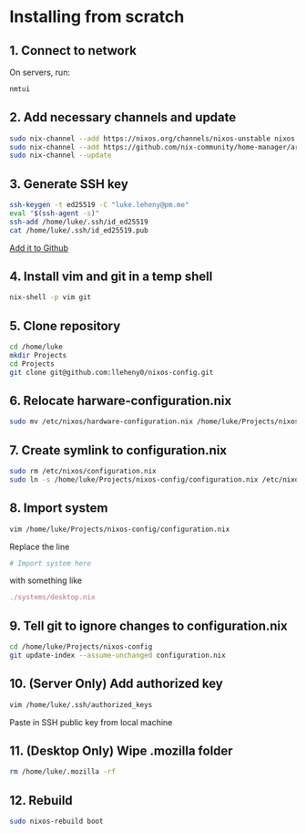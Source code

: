 # Installing from scratch

## 1. Connect to network

On servers, run:

```sh
nmtui
```

## 2. Add necessary channels and update

```sh
sudo nix-channel --add https://nixos.org/channels/nixos-unstable nixos
sudo nix-channel --add https://github.com/nix-community/home-manager/archive/master.tar.gz home-manager
sudo nix-channel --update
```

## 3. Generate SSH key

```sh
ssh-keygen -t ed25519 -C "luke.leheny@pm.me"
eval "$(ssh-agent -s)"
ssh-add /home/luke/.ssh/id_ed25519
cat /home/luke/.ssh/id_ed25519.pub
```

[Add it to Github](https://github.com/settings/ssh/new)

## 4. Install vim and git in a temp shell

```sh
nix-shell -p vim git
```

## 5. Clone repository

```sh
cd /home/luke
mkdir Projects
cd Projects
git clone git@github.com:lleheny0/nixos-config.git
```

## 6. Relocate harware-configuration.nix

```sh
sudo mv /etc/nixos/hardware-configuration.nix /home/luke/Projects/nixos-config/
```

## 7. Create symlink to configuration.nix

```sh
sudo rm /etc/nixos/configuration.nix
sudo ln -s /home/luke/Projects/nixos-config/configuration.nix /etc/nixos/configuration.nix
```

## 8. Import system

```sh
vim /home/luke/Projects/nixos-config/configuration.nix
```

Replace the line

```nix
# Import system here
```

with something like

```nix
./systems/desktop.nix
```

## 9. Tell git to ignore changes to configuration.nix

```sh
cd /home/luke/Projects/nixos-config
git update-index --assume-unchanged configuration.nix
```

## 10. (Server Only) Add authorized key

```sh
vim /home/luke/.ssh/authorized_keys
```

Paste in SSH public key from local machine

## 11. (Desktop Only) Wipe .mozilla folder

```sh
rm /home/luke/.mozilla -rf
```

## 12. Rebuild

```sh
sudo nixos-rebuild boot
```
